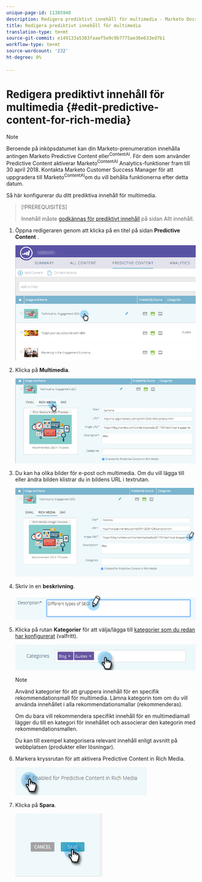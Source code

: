 ```yaml
---
unique-page-id: 11385940
description: Redigera prediktivt innehåll för multimedia - Marketo Docs - Produktdokumentation
title: Redigera prediktivt innehåll för multimedia
translation-type: tm+mt
source-git-commit: e149133a5383faaef5e9c9b7775ae36e633ed7b1
workflow-type: tm+mt
source-wordcount: '232'
ht-degree: 0%

---
```



# Redigera prediktivt innehåll för multimedia {#edit-predictive-content-for-rich-media}

>[!NOTE]
>
>Beroende på inköpsdatumet kan din Marketo-prenumeration innehålla antingen Marketo Predictive Content eller<sup>ContentAI</sup>. För dem som använder Predictive Content aktiverar Marketo<sup>ContentAI</sup> Analytics-funktioner fram till 30 april 2018. Kontakta Marketo Customer Success Manager för att uppgradera till Marketo<sup>ContentAI</sup>om du vill behålla funktionerna efter detta datum.

Så här konfigurerar du ditt prediktiva innehåll för multimedia.

>[!PREREQUISITES]
>
>Innehåll måste [godkännas för prediktivt innehåll](/help/marketo/product-docs/predictive-content/working-with-all-content/approve-a-title-for-predictive-content.md) på sidan Allt innehåll.

1. Öppna redigeraren genom att klicka på en titel på sidan **Predictive Content** .

   ![](assets/image2017-10-3-9-3a40-3a38.png)

1. Klicka på **Multimedia**.

   ![](assets/image2017-10-3-9-3a41-3a33.png)

1. Du kan ha olika bilder för e-post och multimedia. Om du vill lägga till eller ändra bilden klistrar du in bildens URL i textrutan.

   ![](assets/image2017-10-3-9-3a42-3a20.png)

1. Skriv in en **beskrivning**.

   ![](assets/image2017-10-3-9-3a43-3a43.png)

1. Klicka på rutan **Kategorier** för att välja/lägga till [kategorier som du redan har konfigurerat](/help/marketo/product-docs/predictive-content/getting-started/set-up-categories.md) (valfritt).

   ![](assets/image2017-10-3-9-3a55-3a57.png)

   >[!NOTE]
   >
   >Använd kategorier för att gruppera innehåll för en specifik rekommendationsmall för multimedia. Lämna kategorin tom om du vill använda innehållet i alla rekommendationsmallar (rekommenderas).
   >
   >Om du bara vill rekommendera specifikt innehåll för en multimediamall lägger du till en kategori för innehållet och associerar den kategorin med rekommendationsmallen.
   >
   >Du kan till exempel kategorisera relevant innehåll enligt avsnitt på webbplatsen (produkter eller lösningar).

1. Markera kryssrutan för att aktivera Predictive Content in Rich Media.

   ![](assets/six-1.png)

1. Klicka på **Spara**.

   ![](assets/save.png)
